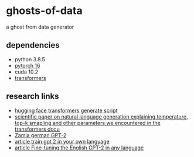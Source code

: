 # ghosts-of-data
a ghost from data generator

## dependencies
* python 3.8.5
* [pytorch 16](https://pytorch.org/get-started/locally/)
* cuda 10.2
* [transformers](https://github.com/huggingface/transformers)

## research links
* [hugging face transformers generate script](https://github.com/huggingface/transformers/blob/master/examples/text-generation/run_generation.py)
* [scientific paper on natural language generation explaining temperature, top-k smapling and other parameters we encountered in the 
transformers docu](https://arxiv.org/pdf/1904.09751.pdf)
* [Zamia german GPT-2](http://zamia-speech.org/brain/)
* [article train gpt 2 in your own language](https://towardsdatascience.com/train-gpt-2-in-your-own-language-fc6ad4d60171)
* [article Fine-tuning the English GPT-2 in any language](https://medium.com/@pierre_guillou/faster-than-training-from-scratch-fine-tuning-the-english-gpt-2-in-any-language-with-hugging-f2ec05c98787)


